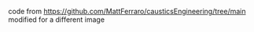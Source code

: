 code from https://github.com/MattFerraro/causticsEngineering/tree/main
modified for a different image
